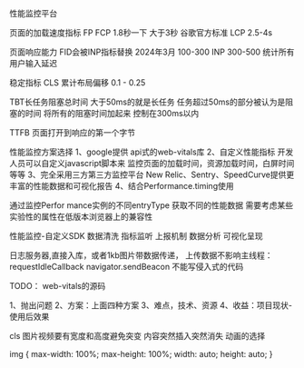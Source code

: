 性能监控平台

页面的加载速度指标
FP
FCP  1.8秒一下   大于3秒  谷歌官方标准
LCP  2.5-4s

页面响应能力
FID会被INP指标替换  2024年3月   100-300
INP 300-500 统计所有用户输入延迟

稳定指标
CLS 累计布局偏移  0.1 - 0.25


TBT长任务阻塞总时间   大于50ms的就是长任务   任务超过50ms的部分被认为是阻塞的时间  将所有的阻塞时间加起来  控制在300ms以内

TTFB  页面打开到响应的第一个字节


性能监控方案选择
1、google提供  api式的web-vitals库
2、自定义性能指标 开发人员可以自定义javascript脚本来 监控页面的加载时间，资源加载时间，白屏时间等等
3、完全采用三方第三方监控平台 New Relic、Sentry、SpeedCurve提供更丰富的性能数据和可视化报告
4、结合Performance.timing使用

通过监控Perfor mance实例的不同entryType 获取不同的性能数据
需要考虑某些实验性的属性在低版本浏览器上的兼容性

性能监控-自定义SDK
数据清洗
指标监听  上报机制  数据分析   可视化呈现


日志服务器,直接入库，或者1kb图片带数据传递，
上传数据不影响主线程：requestIdleCallback   navigator.sendBeacon
不能写侵入式的代码

TODO： web-vitals的源码

1、抛出问题
2、方案：上面四种方案
3、难点，技术、资源
4、收益：项目现状-使用后效果

cls 图片视频要有宽度和高度避免突变   内容突然插入突然消失   动画的选择


img {
    max-width: 100%;
    max-height: 100%;
    width: auto;
    height: auto;
}













































































